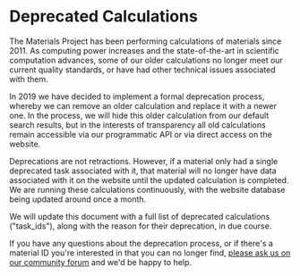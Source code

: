 # Deprecated Calculations

The Materials Project has been performing calculations of materials since 2011. As computing power increases and the state-of-the-art in scientific computation advances, some of our older calculations no longer meet our current quality standards, or have had other technical issues associated with them.

In 2019 we have decided to implement a formal deprecation process, whereby we can remove an older calculation and replace it with a newer one. In the process, we will hide this older calculation from our default search results, but in the interests of transparency all old calculations remain accessible via our programmatic API or via direct access on the website.

Deprecations are not retractions. However, if a material only had a single deprecated task associated with it, that material will no longer have data associated with it on the website until the updated calculation is completed. We are running these calculations continuously, with the website database being updated around once a month.

We will update this document with a full list of deprecated calculations ("task_ids"), along with the reason for their deprecation, in due course.

If you have any questions about the deprecation process, or if there's a material ID you're interested in that you can no longer find, [please ask us on our community forum](https://discuss.materialsproject.org) and we'd be happy to help.